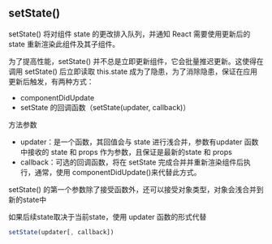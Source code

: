 
## setState()
setState() 将对组件 state 的更改排入队列，并通知 React 需要使用更新后的 state 重新渲染此组件及其子组件。

为了提高性能，setState() 并不总是立即更新组件，它会批量推迟更新。这使得在调用 setState() 后立即读取 this.state 成为了隐患，为了消除隐患，保证在应用更新后触发，有两种方式：
* componentDidUpdate
* setState 的回调函数（setState(updater, callback)）


方法参数
* updater：是一个函数，其回值会与 state 进行浅合并，参数有updater 函数中接收的 state 和 props 作为参数，且保证是最新的state 和 props
* callback：可选的回调函数，将在 setState 完成合并并重新渲染组件后执行，通常，使用 componentDidUpdate()来代替此方式。

setState() 的第一个参数除了接受函数外，还可以接受对象类型，对象会浅合并到新的state中

如果后续state取决于当前state，使用 updater 函数的形式代替
```jsx
setState(updater[, callback])
```